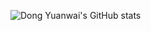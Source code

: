 ![Dong Yuanwai's GitHub stats](https://github-readme-stats.vercel.app/api?username=githublgc&show_icons=true)
